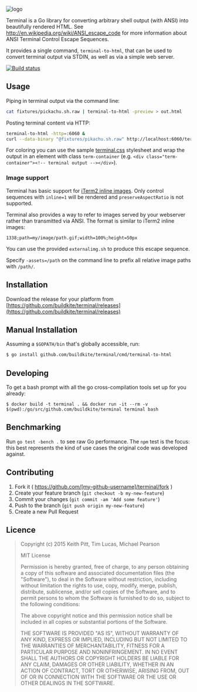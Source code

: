 ![logo](http://buildkite.github.io/terminal/images/logo.svg)

Terminal is a Go library for converting arbitrary shell output (with ANSI) into beautifully rendered HTML. See http://en.wikipedia.org/wiki/ANSI_escape_code for more information about ANSI Terminal Control Escape Sequences.

It provides a single command, `terminal-to-html`, that can be used to convert terminal output via STDIN, as well as via a simple web server.

[![Build status](https://badge.buildkite.com/20b99da4c5267bad4b1a8b30013b0d3f644b70fbf43039b973.svg)](https://buildkite.com/terminal/terminal)

## Usage

Piping in terminal output via the command line:

``` bash
cat fixtures/pickachu.sh.raw | terminal-to-html -preview > out.html
```

Posting terminal content via HTTP:

```bash
terminal-to-html -http=:6060 &
curl --data-binary "@fixtures/pikachu.sh.raw" http://localhost:6060/terminal > out.html
```

For coloring you can use the sample [terminal.css](/assets/terminal.css) stylesheet and wrap the output in an element with class `term-container` (e.g. `<div class="term-container"><!-- terminal output --></div>`).

### Image support

Terminal has basic support for [iTerm2 inline images](http://iterm2.com/images.html). Only control sequences with `inline=1` will be rendered and `preserveAspectRatio` is not supported.

Terminal also provides a way to refer to images served by your webserver rather than transmitted via ANSI. The format is similar to iTerm2 inline images:

`1338;path=my/image/path.gif;width=100%;height=50px`

You can use the provided `externalimg.sh` to produce this escape sequence.

Specify `-assets=/path` on the command line to prefix all relative image paths with `/path/`.

## Installation

Download the release for your platform from [https://github.com/buildkite/terminal/releases](https://github.com/buildkite/terminal/releases)

## Manual Installation

Assuming a `$GOPATH/bin` that's globally accessible, run:

```bash
$ go install github.com/buildkite/terminal/cmd/terminal-to-html
```

## Developing

To get a bash prompt with all the go cross-compilation tools set up for you already:

```
$ docker build -t terminal . && docker run -it --rm -v $(pwd):/go/src/github.com/buildkite/terminal terminal bash
```

## Benchmarking

Run `go test -bench .` to see raw Go performance. The `npm` test is the focus: this best represents the kind of use cases the original code was developed against.

## Contributing

1. Fork it ( https://github.com/[my-github-username]/terminal/fork )
2. Create your feature branch (`git checkout -b my-new-feature`)
3. Commit your changes (`git commit -am 'Add some feature'`)
4. Push to the branch (`git push origin my-new-feature`)
5. Create a new Pull Request

## Licence

> Copyright (c) 2015 Keith Pitt, Tim Lucas, Michael Pearson
>
> MIT License
>
> Permission is hereby granted, free of charge, to any person obtaining
> a copy of this software and associated documentation files (the
> "Software"), to deal in the Software without restriction, including
> without limitation the rights to use, copy, modify, merge, publish,
> distribute, sublicense, and/or sell copies of the Software, and to
> permit persons to whom the Software is furnished to do so, subject to
> the following conditions:
>
> The above copyright notice and this permission notice shall be
> included in all copies or substantial portions of the Software.
>
> THE SOFTWARE IS PROVIDED "AS IS", WITHOUT WARRANTY OF ANY KIND,
> EXPRESS OR IMPLIED, INCLUDING BUT NOT LIMITED TO THE WARRANTIES OF
> MERCHANTABILITY, FITNESS FOR A PARTICULAR PURPOSE AND
> NONINFRINGEMENT. IN NO EVENT SHALL THE AUTHORS OR COPYRIGHT HOLDERS BE
> LIABLE FOR ANY CLAIM, DAMAGES OR OTHER LIABILITY, WHETHER IN AN ACTION
> OF CONTRACT, TORT OR OTHERWISE, ARISING FROM, OUT OF OR IN CONNECTION
> WITH THE SOFTWARE OR THE USE OR OTHER DEALINGS IN THE SOFTWARE.
